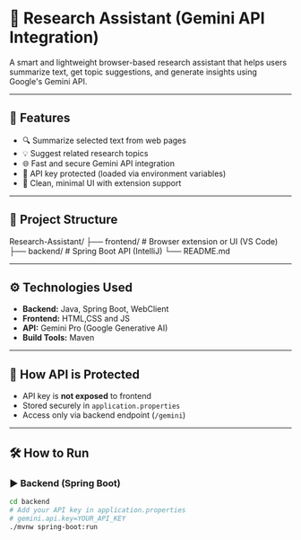 # 🧠 Research Assistant (Gemini API Integration)

A smart and lightweight browser-based research assistant that helps users summarize text, get topic suggestions, and generate insights using Google's Gemini API.

---

## 🚀 Features

- 🔍 Summarize selected text from web pages
- 💡 Suggest related research topics
- 🌐 Fast and secure Gemini API integration
- 🔐 API key protected (loaded via environment variables)
- 🌈 Clean, minimal UI with extension support

---

## 📁 Project Structure

Research-Assistant/
├── frontend/ # Browser extension or UI (VS Code)
├── backend/ # Spring Boot API (IntelliJ)
└── README.md


---

## ⚙️ Technologies Used

- **Backend:** Java, Spring Boot, WebClient
- **Frontend:** HTML,CSS and JS
- **API:** Gemini Pro (Google Generative AI)
- **Build Tools:** Maven

---

## 🔐 How API is Protected

- API key is **not exposed** to frontend
- Stored securely in `application.properties`
- Access only via backend endpoint (`/gemini`)

---

## 🛠️ How to Run

### ▶ Backend (Spring Boot)

```bash
cd backend
# Add your API key in application.properties
# gemini.api.key=YOUR_API_KEY
./mvnw spring-boot:run


